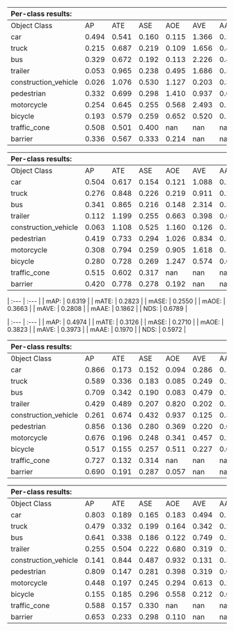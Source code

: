 | Per-class results: |  |  |  |  |  |  |
| :--- | :--- | :--- | :--- | :--- | :--- | :--- |
| Object Class | AP | ATE | ASE | AOE | AVE | AAE |
| car | 0.494 | 0.541 | 0.160 | 0.115 | 1.366 | 0.246 |
| truck | 0.215 | 0.687 | 0.219 | 0.109 | 1.656 | 0.419 |
| bus | 0.329 | 0.672 | 0.192 | 0.113 | 2.226 | 0.456 |
| trailer | 0.053 | 0.965 | 0.238 | 0.495 | 1.686 | 0.300 |
| construction_vehicle | 0.026 | 1.076 | 0.530 | 1.127 | 0.203 | 0.367 |
| pedestrian | 0.332 | 0.699 | 0.298 | 1.410 | 0.937 | 0.665 |
| motorcycle | 0.254 | 0.645 | 0.255 | 0.568 | 2.493 | 0.105 |
| bicycle | 0.193 | 0.579 | 0.259 | 0.652 | 0.520 | 0.112 |
| traffic_cone | 0.508 | 0.501 | 0.400 | nan | nan | nan |
| barrier | 0.336 | 0.567 | 0.333 | 0.214 | nan | nan |



| Per-class results: |  |  |  |  |  |  |
| :--- | :--- | :--- | :--- | :--- | :--- | :--- |
| Object Class | AP | ATE | ASE | AOE | AVE | AAE |
| car | 0.504 | 0.617 | 0.154 | 0.121 | 1.088 | 0.237 |
| truck | 0.276 | 0.848 | 0.226 | 0.219 | 0.911 | 0.257 |
| bus | 0.341 | 0.865 | 0.216 | 0.148 | 2.314 | 0.392 |
| trailer | 0.112 | 1.199 | 0.255 | 0.663 | 0.398 | 0.089 |
| construction_vehicle | 0.063 | 1.108 | 0.525 | 1.160 | 0.126 | 0.383 |
| pedestrian | 0.419 | 0.733 | 0.294 | 1.026 | 0.834 | 0.574 |
| motorcycle | 0.308 | 0.794 | 0.259 | 0.905 | 1.618 | 0.106 |
| bicycle | 0.280 | 0.728 | 0.269 | 1.247 | 0.574 | 0.029 |
| traffic_cone | 0.515 | 0.602 | 0.317 | nan | nan | nan |
| barrier | 0.420 | 0.778 | 0.278 | 0.192 | nan | nan | 

| :--- | :--- |
| mAP: | 0.6319 |
| mATE: | 0.2823 |
| mASE: | 0.2550 |
| mAOE: | 0.3663 |
| mAVE: | 0.2808 |
| mAAE: | 0.1862 |
| NDS: | 0.6789 |

| :--- | :--- |
| mAP: | 0.4974 |
| mATE: | 0.3126 |
| mASE: | 0.2710 |
| mAOE: | 0.3823 |
| mAVE: | 0.3973 |
| mAAE: | 0.1970 |
| NDS: | 0.5972 |

| Per-class results: |  |  |  |  |  |  |
| :--- | :--- | :--- | :--- | :--- | :--- | :--- |
| 0bject Class | AP | ATE | ASE | AOE | AVE | AAE |
| car | 0.866 | 0.173 | 0.152 | 0.094 | 0.286 | 0.187 |
| truck | 0.589 | 0.336 | 0.183 | 0.085 | 0.249 | 0.229 |
| bus | 0.709 | 0.342 | 0.190 | 0.083 | 0.479 | 0.234 |
| trailer | 0.429 | 0.489 | 0.207 | 0.820 | 0.202 | 0.189 |
| construction_vehicle | 0.261 | 0.674 | 0.432 | 0.937 | 0.125 | 0.307 |
| pedestrian | 0.856 | 0.136 | 0.280 | 0.369 | 0.220 | 0.094 |
| motorcycle | 0.676 | 0.196 | 0.248 | 0.341 | 0.457 | 0.242 |
| bicycle | 0.517 | 0.155 | 0.257 | 0.511 | 0.227 | 0.009 |
| traffic_cone | 0.727 | 0.132 | 0.314 | nan | nan | nan |
| barrier | 0.690 | 0.191 | 0.287 | 0.057 | nan | nan |

| Per-class results: |  |  |  |  |  |  |
| :--- | :--- | :--- | :--- | :--- | :--- | :--- |
| 0bject Class | AP | ATE | ASE | AOE | AVE | AAE |
| car | 0.803 | 0.189 | 0.165 | 0.183 | 0.494 | 0.183 |
| truck | 0.479 | 0.332 | 0.199 | 0.164 | 0.342 | 0.227 |
| bus | 0.641 | 0.338 | 0.186 | 0.122 | 0.749 | 0.283 |
| trailer | 0.255 | 0.504 | 0.222 | 0.680 | 0.319 | 0.200 |
| construction_vehicle | 0.141 | 0.844 | 0.487 | 0.932 | 0.131 | 0.325 |
| pedestrian | 0.809 | 0.147 | 0.281 | 0.398 | 0.319 | 0.085 |
| motorcycle | 0.448 | 0.197 | 0.245 | 0.294 | 0.613 | 0.256 |
| bicycle | 0.155 | 0.185 | 0.296 | 0.558 | 0.212 | 0.017 |
| traffic_cone | 0.588 | 0.157 | 0.330 | nan | nan | nan |
| barrier | 0.653 | 0.233 | 0.298 | 0.110 | nan | nan |



